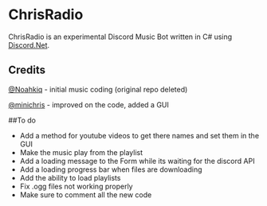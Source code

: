 # ChrisRadio
ChrisRadio is an experimental Discord Music Bot written in C# using [Discord.Net](https://github.com/RogueException/Discord.Net/).

## Credits
[@Noahkiq](https://github.com/Noahkiq) - initial music coding (original repo deleted)

[@minichris](https://github.com/minichris) - improved on the code, added a GUI

##To do
* Add a method for youtube videos to get there names and set them in the GUI
* Make the music play from the playlist
* Add a loading message to the Form while its waiting for the discord API
* Add a loading progress bar when files are downloading
* Add the ability to load playlists
* Fix .ogg files not working properly
* Make sure to comment all the new code